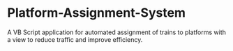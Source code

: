 # Platform-Assignment-System
A VB Script application for automated assignment of trains to platforms with a view to reduce traffic and improve efficiency.
